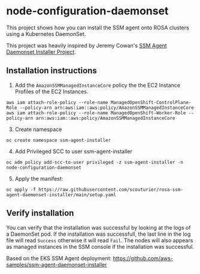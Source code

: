 # node-configuration-daemonset

This project shows how you can install the SSM agent onto ROSA clusters using a Kubernetes DaemonSet. 

This project was heavily inspired by Jeremy Cowan's [SSM Agent Daemonset Installer Project](https://github.com/aws-samples/ssm-agent-daemonset-installer).  

## Installation instructions
1. Add the `AmazonSSMManagedInstanceCore` policy the the EC2 Instance Profiles of the EC2 Instances.
```
aws iam attach-role-policy --role-name ManagedOpenShift-ControlPlane-Role --policy-arn arn:aws:iam::aws:policy/AmazonSSMManagedInstanceCore
aws iam attach-role-policy --role-name ManagedOpenShift-Worker-Role --policy-arn arn:aws:iam::aws:policy/AmazonSSMManagedInstanceCore
```
3. Create namespace
```
oc create namespace ssm-agent-installer
```

4. Add Privileged SCC to user ssm-agent-installer
```
oc adm policy add-scc-to-user privileged -z ssm-agent-installer -n node-configuration-daemonset
```
5. Apply the manifest:
```
oc apply -f https://raw.githubusercontent.com/scouturier/rosa-ssm-agent-daemonset-installer/main/setup.yaml
```

## Verify installation
You can verify that the installation was successful by looking at the logs of a DaemonSet pod.  If the installation was successfull, the last line in the log file will read `Success` otherwise it will read `Fail`.  The nodes will also appears as managed instances in the SSM console if the installation was successful. 

Based on the EKS SSM Agent deployment: https://github.com/aws-samples/ssm-agent-daemonset-installer
